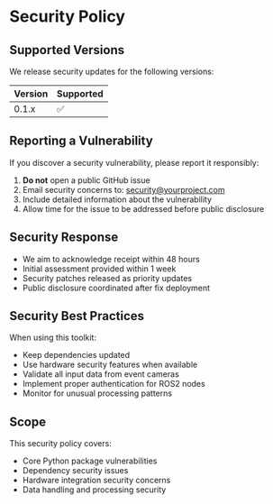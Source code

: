 # Security Policy

## Supported Versions

We release security updates for the following versions:

| Version | Supported          |
| ------- | ------------------ |
| 0.1.x   | :white_check_mark: |

## Reporting a Vulnerability

If you discover a security vulnerability, please report it responsibly:

1. **Do not** open a public GitHub issue
2. Email security concerns to: security@yourproject.com
3. Include detailed information about the vulnerability
4. Allow time for the issue to be addressed before public disclosure

## Security Response

- We aim to acknowledge receipt within 48 hours
- Initial assessment provided within 1 week
- Security patches released as priority updates
- Public disclosure coordinated after fix deployment

## Security Best Practices

When using this toolkit:

- Keep dependencies updated
- Use hardware security features when available
- Validate all input data from event cameras
- Implement proper authentication for ROS2 nodes
- Monitor for unusual processing patterns

## Scope

This security policy covers:
- Core Python package vulnerabilities
- Dependency security issues
- Hardware integration security concerns
- Data handling and processing security